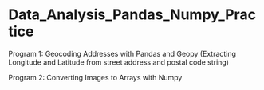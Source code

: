 # Data_Analysis_Pandas_Numpy_Practice

Program 1: Geocoding Addresses with Pandas and Geopy (Extracting Longitude and Latitude from street address and postal code string)

Program 2: Converting Images to Arrays with Numpy

